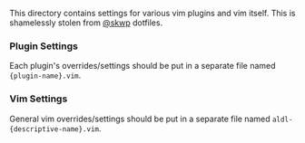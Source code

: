 This directory contains settings for various vim plugins and vim itself. This is shamelessly stolen from [@skwp](https://github.com/skwp) dotfiles.

### Plugin Settings

Each plugin's overrides/settings should be put in a separate file named `{plugin-name}.vim`.

### Vim Settings

General vim overrides/settings should be put in a separate file named `aldl-{descriptive-name}.vim`.

